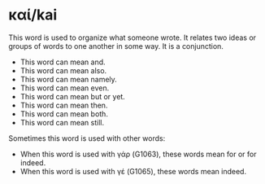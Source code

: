 # καί/kai

This word is used to organize what someone wrote. It relates two ideas or groups of words to one another in some way. It is a conjunction.

* This word can mean and.
* This word can mean also.
* This word can mean namely.
* This word can mean even.
* This word can mean but or yet.
* This word can mean then.
* This word can mean both.
* This word can mean still.

Sometimes this word is used with other words:

* When this word is used with γάρ (G1063), these words mean for or for indeed.
* When this word is used with γέ (G1065), these words mean indeed. 
